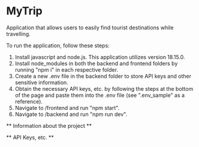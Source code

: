 # MyTrip
Application that allows users to easily find tourist destinations while travelling.

To run the application, follow these steps:

1. Install javascript and node.js. This application utilizes version 18.15.0.
2. Install node_modules in both the backend and frontend folders by running "npm i" in each respective folder.
3. Create a new .env file in the backend folder to store API keys and other sensitive information.
4. Obtain the necessary API keys, etc. by following the steps at the bottom of the page and paste them into the .env file (see ".env_sample" as a reference).
5. Navigate to /frontend and run "npm start".
6. Navigate to /backend and run "npm run dev".

** Information about the project **

** API Keys, etc. **
